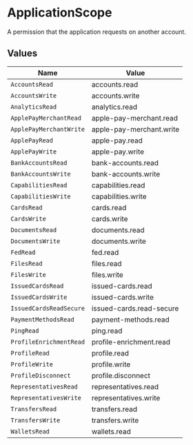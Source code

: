 # ApplicationScope

A permission that the application requests on another account.


## Values

| Name                     | Value                    |
| ------------------------ | ------------------------ |
| `AccountsRead`           | accounts.read            |
| `AccountsWrite`          | accounts.write           |
| `AnalyticsRead`          | analytics.read           |
| `ApplePayMerchantRead`   | apple-pay-merchant.read  |
| `ApplePayMerchantWrite`  | apple-pay-merchant.write |
| `ApplePayRead`           | apple-pay.read           |
| `ApplePayWrite`          | apple-pay.write          |
| `BankAccountsRead`       | bank-accounts.read       |
| `BankAccountsWrite`      | bank-accounts.write      |
| `CapabilitiesRead`       | capabilities.read        |
| `CapabilitiesWrite`      | capabilities.write       |
| `CardsRead`              | cards.read               |
| `CardsWrite`             | cards.write              |
| `DocumentsRead`          | documents.read           |
| `DocumentsWrite`         | documents.write          |
| `FedRead`                | fed.read                 |
| `FilesRead`              | files.read               |
| `FilesWrite`             | files.write              |
| `IssuedCardsRead`        | issued-cards.read        |
| `IssuedCardsWrite`       | issued-cards.write       |
| `IssuedCardsReadSecure`  | issued-cards.read-secure |
| `PaymentMethodsRead`     | payment-methods.read     |
| `PingRead`               | ping.read                |
| `ProfileEnrichmentRead`  | profile-enrichment.read  |
| `ProfileRead`            | profile.read             |
| `ProfileWrite`           | profile.write            |
| `ProfileDisconnect`      | profile.disconnect       |
| `RepresentativesRead`    | representatives.read     |
| `RepresentativesWrite`   | representatives.write    |
| `TransfersRead`          | transfers.read           |
| `TransfersWrite`         | transfers.write          |
| `WalletsRead`            | wallets.read             |